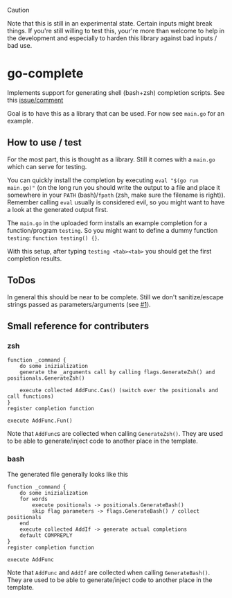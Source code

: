 > [!CAUTION]
> Note that this is still in an experimental state. Certain inputs might break things.
> If you're still willing to test this, your're more than welcome to help in the
> development and especially to harden this library against bad inputs / bad use.

# go-complete

Implements support for generating shell (bash+zsh) completion scripts. See this
[issue/comment](https://github.com/alexflint/go-arg/issues/186#issuecomment-2211750247)

Goal is to have this as a library that can be used. For now see `main.go` for an
example.

## How to use / test
For the most part, this is thought as a library. Still it comes with a `main.go`
which can serve for testing.

You can quickly install the completion by executing `eval "$(go run main.go)"`
(on the long run you should write the output to a file and place it somewhere in
your `PATH` (bash)/`fpath` (zsh, make sure the filename is right)). Remember
calling `eval` usually is considered evil, so you might want to have a look at
the generated output first.

The `main.go` in the uploaded form installs an example completion for a
function/program `testing`. So you might want to define a dummy function
`testing`: `function testing() {}`.

With this setup, after typing `testing <tab><tab>` you should get the first
completion results.

## ToDos
In general this should be near to be complete. Still we don't sanitize/escape
strings passed as parameters/arguments (see [#1](https://github.com/atticus-sullivan/go-complete/issues/1)).

## Small reference for contributers
### zsh
```
function _command {
    do some inizialization
    generate the _arguments call by calling flags.GenerateZsh() and positionals.GenerateZsh()

    execute collected AddFunc.Cas() (switch over the positionals and call functions)
}
register completion function

execute AddFunc.Fun()
```

Note that `AddFunc`s are collected when calling `GenerateZsh()`.
They are used to be able to generate/inject code to another place in the
template.

### bash
The generated file generally looks like this
```
function _command {
    do some inizialization
    for words
        execute positionals -> positionals.GenerateBash()
        skip flag parameters -> flags.GenerateBash() / collect positionals
    end
    execute collected AddIf -> generate actual completions
    default COMPREPLY
}
register completion function

execute AddFunc
```

Note that `AddFunc` and `AddIf` are collected when calling `GenerateBash()`.
They are used to be able to generate/inject code to another place in the
template.
